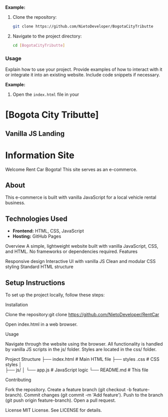 

**Example:**

1. Clone the repository:

    ```bash
    git clone https://github.com/NietoDeveloper/BogotaCityTributte
    ```

2. Navigate to the project directory:

    ```bash
    cd [BogotaCityTributte]
    ```

### Usage

Explain how to use your project. Provide examples of how to interact with it or integrate it into an existing website. Include code snippets if necessary.

**Example:**

1. Open the `index.html` file in your




# [Bogota City Tributte]

## Vanilla JS Landing

# Information Site

Welcome Rent Car Bogota! This site serves as an e-commerce.

## About

This e-commerce is built with vanilla JavaScript for a local vehicle rental business.

## Technologies Used

- **Frontend:** HTML, CSS, JavaScript
- **Hosting:** GitHub Pages

Overview
A simple, lightweight website built with vanilla JavaScript, CSS, and HTML. No frameworks or dependencies required.
Features

Responsive design
Interactive UI with vanilla JS
Clean and modular CSS styling
Standard HTML structure

## Setup Instructions

To set up the project locally, follow these steps:

Installation

Clone the repository:git clone <https://github.com/NietoDeveloper/RentCar>


Open index.html in a web browser.

Usage

Navigate through the website using the browser.
All functionality is handled by vanilla JS scripts in the js/ folder.
Styles are located in the css/ folder.

Project Structure
├── index.html        # Main HTML file
├── styles .css       # CSS styles
│  
├── js/
│   └── app.js       # JavaScript logic
└── README.md         # This file

Contributing

Fork the repository.
Create a feature branch (git checkout -b feature-branch).
Commit changes (git commit -m 'Add feature').
Push to the branch (git push origin feature-branch).
Open a pull request.

License
MIT License. See LICENSE for details.

